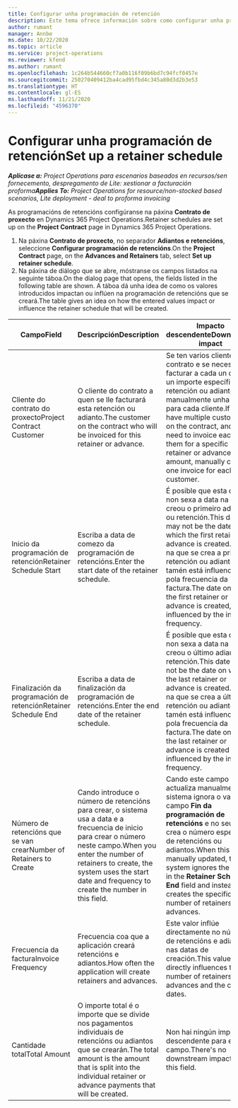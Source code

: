 ```yaml
---
title: Configurar unha programación de retención
description: Este tema ofrece información sobre como configurar unha programación de retencións en Project Operations.
author: rumant
manager: Annbe
ms.date: 10/22/2020
ms.topic: article
ms.service: project-operations
ms.reviewer: kfend
ms.author: rumant
ms.openlocfilehash: 1c264b544660cf7a0b116f09b6bd7c94fcf0457e
ms.sourcegitcommit: 250270409412ba4cad95fbd4c345a80d3d2b3e53
ms.translationtype: HT
ms.contentlocale: gl-ES
ms.lasthandoff: 11/21/2020
ms.locfileid: "4596370"
---
```

# <a name="set-up-a-retainer-schedule"></a><span data-ttu-id="b8036-103">Configurar unha programación de retención</span><span class="sxs-lookup"><span data-stu-id="b8036-103">Set up a retainer schedule</span></span>

<span data-ttu-id="b8036-104">_**Aplícase a:** Project Operations para escenarios baseados en recursos/sen fornecemento, despregamento de Lite: xestionar a facturación proforma_</span><span class="sxs-lookup"><span data-stu-id="b8036-104">_**Applies To:** Project Operations for resource/non-stocked based scenarios, Lite deployment - deal to proforma invoicing_</span></span>

<span data-ttu-id="b8036-105">As programacións de retencións configúranse na páxina **Contrato de proxecto** en Dynamics 365 Project Operations.</span><span class="sxs-lookup"><span data-stu-id="b8036-105">Retainer schedules are set up on the **Project Contract** page in Dynamics 365 Project Operations.</span></span>

1. <span data-ttu-id="b8036-106">Na páxina **Contrato de proxecto**, no separador **Adiantos e retencións**, seleccione **Configurar programación de retencións**.</span><span class="sxs-lookup"><span data-stu-id="b8036-106">On the **Project Contract** page, on the **Advances and Retainers** tab, select **Set up retainer schedule**.</span></span>
2. <span data-ttu-id="b8036-107">Na páxina de diálogo que se abre, móstranse os campos listados na seguinte táboa.</span><span class="sxs-lookup"><span data-stu-id="b8036-107">On the dialog page that opens, the fields listed in the following table are shown.</span></span> <span data-ttu-id="b8036-108">A táboa dá unha idea de como os valores introducidos impactan ou inflúen na programación de retencións que se creará.</span><span class="sxs-lookup"><span data-stu-id="b8036-108">The table gives an idea on how the entered values impact or influence the retainer schedule that will be created.</span></span>

| <span data-ttu-id="b8036-109">Campo</span><span class="sxs-lookup"><span data-stu-id="b8036-109">Field</span></span> | <span data-ttu-id="b8036-110">Descripción</span><span class="sxs-lookup"><span data-stu-id="b8036-110">Description</span></span> | <span data-ttu-id="b8036-111">Impacto descendente</span><span class="sxs-lookup"><span data-stu-id="b8036-111">Downstream impact</span></span> |
| --- | --- | --- |
| <span data-ttu-id="b8036-112">Cliente do contrato do proxecto</span><span class="sxs-lookup"><span data-stu-id="b8036-112">Project Contract Customer</span></span> | <span data-ttu-id="b8036-113">O cliente do contrato a quen se lle facturará esta retención ou adianto.</span><span class="sxs-lookup"><span data-stu-id="b8036-113">The customer on the contract who will be invoiced for this retainer or advance.</span></span> | <span data-ttu-id="b8036-114">Se ten varios clientes no contrato e se necesita facturar a cada un deles un importe específico de retención ou adianto, cree manualmente unha factura para cada cliente.</span><span class="sxs-lookup"><span data-stu-id="b8036-114">If you have multiple customers on the contract, and if you need to invoice each of them for a specific retainer or advance amount, manually create one invoice for each customer.</span></span> |
| <span data-ttu-id="b8036-115">Inicio da programación de retención</span><span class="sxs-lookup"><span data-stu-id="b8036-115">Retainer Schedule Start</span></span> | <span data-ttu-id="b8036-116">Escriba a data de comezo da programación de retencións.</span><span class="sxs-lookup"><span data-stu-id="b8036-116">Enter the start date of the retainer schedule.</span></span> | <span data-ttu-id="b8036-117">É posible que esta data non sexa a data na que se creou o primeiro adianto ou retención.</span><span class="sxs-lookup"><span data-stu-id="b8036-117">This date may not be the date on which the first retainer or advance is created.</span></span> <span data-ttu-id="b8036-118">A data na que se crea a primeira retención ou adianto tamén está influenciada pola frecuencia da factura.</span><span class="sxs-lookup"><span data-stu-id="b8036-118">The date on which the first retainer or advance is created, is also influenced by the invoice frequency.</span></span> |
| <span data-ttu-id="b8036-119">Finalización da programación de retención</span><span class="sxs-lookup"><span data-stu-id="b8036-119">Retainer Schedule End</span></span> | <span data-ttu-id="b8036-120">Escriba a data de finalización da programación de retencións.</span><span class="sxs-lookup"><span data-stu-id="b8036-120">Enter the end date of the retainer schedule.</span></span> | <span data-ttu-id="b8036-121">É posible que esta data non sexa a data na que se creou o último adianto ou retención.</span><span class="sxs-lookup"><span data-stu-id="b8036-121">This date may not be the date on which the last retainer or advance is created.</span></span> <span data-ttu-id="b8036-122">A data na que se crea a última retención ou adianto tamén está influenciada pola frecuencia da factura.</span><span class="sxs-lookup"><span data-stu-id="b8036-122">The date on which the last retainer or advance is created is also influenced by the invoice frequency.</span></span> |
| <span data-ttu-id="b8036-123">Número de retencións que se van crear</span><span class="sxs-lookup"><span data-stu-id="b8036-123">Number of Retainers to Create</span></span> | <span data-ttu-id="b8036-124">Cando introduce o número de retencións para crear, o sistema usa a data e a frecuencia de inicio para crear o número neste campo.</span><span class="sxs-lookup"><span data-stu-id="b8036-124">When you enter the number of retainers to create, the system uses the start date and frequency to create the number in this field.</span></span> | <span data-ttu-id="b8036-125">Cando este campo se actualiza manualmente, o sistema ignora o valor do campo **Fin da programación de retencións** e no seu lugar crea o número específico de retencións ou adiantos.</span><span class="sxs-lookup"><span data-stu-id="b8036-125">When this field is manually updated, the system ignores the value in the **Retainer Schedule End** field and instead creates the specific number of retainers or advances.</span></span> |
| <span data-ttu-id="b8036-126">Frecuencia da factura</span><span class="sxs-lookup"><span data-stu-id="b8036-126">Invoice Frequency</span></span> | <span data-ttu-id="b8036-127">Frecuencia coa que a aplicación creará retencións e adiantos.</span><span class="sxs-lookup"><span data-stu-id="b8036-127">How often the application will create retainers and advances.</span></span> | <span data-ttu-id="b8036-128">Este valor inflúe directamente no número de retencións e adianto e nas datas de creación.</span><span class="sxs-lookup"><span data-stu-id="b8036-128">This value directly influences the number of retainers and advances and the created dates.</span></span> |
| <span data-ttu-id="b8036-129">Cantidade total</span><span class="sxs-lookup"><span data-stu-id="b8036-129">Total Amount</span></span> | <span data-ttu-id="b8036-130">O importe total é o importe que se divide nos pagamentos individuais de retencións ou adiantos que se crearán.</span><span class="sxs-lookup"><span data-stu-id="b8036-130">The total amount is the amount that is split into the individual retainer or advance payments that will be created.</span></span> | <span data-ttu-id="b8036-131">Non hai ningún impacto descendente para este campo.</span><span class="sxs-lookup"><span data-stu-id="b8036-131">There's no downstream impact for this field.</span></span> |
